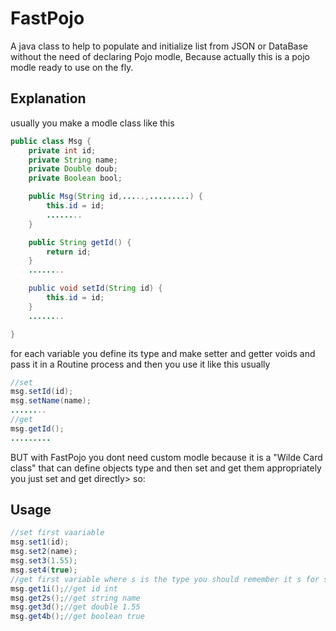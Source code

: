 # FastPojo
A java class to help to populate and initialize list from JSON or DataBase without the need of declaring Pojo modle, Because actually this is a pojo modle ready to use on the fly.


## Explanation
usually you make a modle class like this
```java 
public class Msg {
    private int id;
    private String name;
    private Double doub;
    private Boolean bool;

    public Msg(String id,.....,.........) {
        this.id = id;
        ........
    }

    public String getId() {
        return id;
    }
    ........

    public void setId(String id) {
        this.id = id;
    }
    ........

}
```
for each variable you define its type and make setter and getter voids and pass it in a Routine process and then you use it like this usually
```java 
//set
msg.setId(id);
msg.setName(name);
........
//get
msg.getId();
.........
```

BUT with FastPojo you dont need custom modle because it is a "Wilde Card class" that can define objects type and then set and get them appropriately you just set and get directly>
so:
## Usage
```java 
//set first vaariable
msg.set1(id);
msg.set2(name);
msg.set3(1.55);
msg.set4(true);
//get first variable where s is the type you should remember it s for string, i for int, d for double and b for boolean.
msg.get1i();//get id int
msg.get2s();//get string name
msg.get3d();//get double 1.55
msg.get4b();//get boolean true 
```
